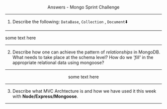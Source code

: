 <p font="20" align="center">Answers - Mongo Sprint Challenge

---

1. Describe the following: `DataBase`, `Collection` , `Document`:arrow_down:

---

some text here

---

2. Describe how one can achieve the pattern of _relationships_ in MongoDB. What needs to take place at the schema level? How do we _'fill'_ in the appropriate relational data using mongoose?

---

<p font="2" align="center"> some text here

---

3. Describe what MVC Archtecture is and how we have used it this week with
   **Node/Express/Mongoose**.

---
